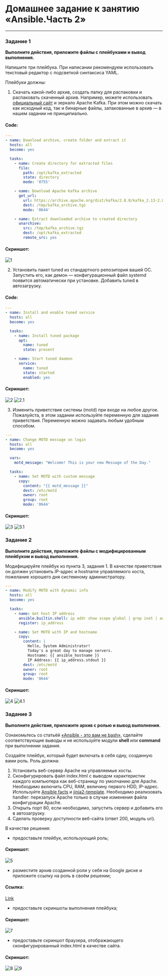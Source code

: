 # Домашнее задание к занятию «Ansible.Часть 2»

---

### Задание 1

**Выполните действия, приложите файлы с плейбуками и вывод выполнения.**

Напишите три плейбука. При написании рекомендуем использовать текстовый редактор с подсветкой синтаксиса YAML.

Плейбуки должны: 

1. Скачать какой-либо архив, создать папку для распаковки и распаковать скаченный архив. Например, можете использовать [официальный сайт](https://kafka.apache.org/downloads) и зеркало Apache Kafka. При этом можно скачать как исходный код, так и бинарные файлы, запакованные в архив — в нашем задании не принципиально.
#### Code:

```yaml
---
- name: Download archive, create folder and extract it
  hosts: all
  become: yes

  tasks:
    - name: Create directory for extracted files
      file:
        path: /opt/kafka_extracted
        state: directory
        mode: '0755'

    - name: Download Apache Kafka archive
      get_url:
        url: https://archive.apache.org/dist/kafka/2.8.0/kafka_2.13-2.8.0.tgz
        dest: /tmp/kafka_archive.tgz
        mode: '0644'

    - name: Extract downloaded archive to created directory
      unarchive:
        src: /tmp/kafka_archive.tgz
        dest: /opt/kafka_extracted
        remote_src: yes
```

#### Скриншот:
![1](https://github.com/yojihc/netology-Virtualization/blob/7-01-part-2/pics/01.JPG?raw=true)

2. Установить пакет tuned из стандартного репозитория вашей ОС. Запустить его, как демон — конфигурационный файл systemd появится автоматически при установке. Добавить tuned в автозагрузку.

#### Code:
```yaml
---
- name: Install and enable tuned service
  hosts: all
  become: yes

  tasks:
    - name: Install tuned package
      apt:
        name: tuned
        state: present

    - name: Start tuned daemon
      service:
        name: tuned
        state: started
        enabled: yes

```

#### Скриншот:
![2](https://github.com/yojihc/netology-Virtualization/blob/7-01-part-2/pics/1-02.JPG?raw=true)
![2.1](https://github.com/yojihc/netology-Virtualization/blob/7-01-part-2/pics/1-02-2.JPG?raw=true)

3. Изменить приветствие системы (motd) при входе на любое другое. Пожалуйста, в этом задании используйте переменную для задания приветствия. Переменную можно задавать любым удобным способом.

```yaml
---
- name: Change MOTD message on login
  hosts: all
  become: yes

  vars:
    motd_message: "Welcome! This is your new Message of the Day."

  tasks:
    - name: Set MOTD with custom message
      copy:
        content: "{{ motd_message }}"
        dest: /etc/motd
        owner: root
        group: root
        mode: '0644'
```

#### Скриншот:
![3](https://github.com/yojihc/netology-Virtualization/blob/7-01-part-2/pics/1-03.JPG?raw=true)
![3.1](https://github.com/yojihc/netology-Virtualization/blob/7-01-part-2/pics/1-03-1.JPG?raw=true)



### Задание 2

**Выполните действия, приложите файлы с модифицированным плейбуком и вывод выполнения.** 

Модифицируйте плейбук из пункта 3, задания 1. В качестве приветствия он должен установить IP-адрес и hostname управляемого хоста, пожелание хорошего дня системному администратору. 

```yaml
---
- name: Modify MOTD with dynamic info
  hosts: all
  become: yes

  tasks:
    - name: Get host IP address
      ansible.builtin.shell: ip addr show scope global | grep inet | awk '{print $2}' | cut -f1 -d'/'
      register: ip_address

    - name: Set MOTD with IP and hostname
      copy:
        content: |
          Hello, System Administrator!
          Today's a great day to manage servers.
          Hostname: {{ ansible_hostname }}
          IP Address: {{ ip_address.stdout }}
        dest: /etc/motd
        owner: root
        group: root
        mode: '0644'

```

#### Скриншот:
![4](https://github.com/yojihc/netology-Virtualization/blob/7-01-part-2/pics/2-01.JPG?raw=true)
![4.1](https://github.com/yojihc/netology-Virtualization/blob/7-01-part-2/pics/2-01-1.JPG?raw=true)

### Задание 3

**Выполните действия, приложите архив с ролью и вывод выполнения.**

Ознакомьтесь со статьёй [«Ansible - это вам не bash»](https://habr.com/ru/post/494738/), сделайте соответствующие выводы и не используйте модули **shell** или **command** при выполнении задания.

Создайте плейбук, который будет включать в себя одну, созданную вами роль. Роль должна:

1. Установить веб-сервер Apache на управляемые хосты.
2. Сконфигурировать файл index.html c выводом характеристик каждого компьютера как веб-страницу по умолчанию для Apache. Необходимо включить CPU, RAM, величину первого HDD, IP-адрес.
Используйте [Ansible facts](https://docs.ansible.com/ansible/latest/playbook_guide/playbooks_vars_facts.html) и [jinja2-template](https://linuxways.net/centos/how-to-use-the-jinja2-template-in-ansible/). Необходимо реализовать handler: перезапуск Apache только в случае изменения файла конфигурации Apache.
4. Открыть порт 80, если необходимо, запустить сервер и добавить его в автозагрузку.
5. Сделать проверку доступности веб-сайта (ответ 200, модуль uri).

В качестве решения:
- предоставьте плейбук, использующий роль;

#### Скриншот:
![5](https://github.com/yojihc/netology-Virtualization/blob/7-01-part-2/pics/3-04.PNG?raw=true)

- разместите архив созданной роли у себя на Google диске и приложите ссылку на роль в своём решении;

#### Ссылка:
[Link](https://disk.yandex.ru/d/yTIB-Rcub_mmHw)

- предоставьте скриншоты выполнения плейбука;

#### Скриншот:
![7](https://github.com/yojihc/netology-Virtualization/blob/7-01-part-2/pics/3-01.PNG?raw=true)

- предоставьте скриншот браузера, отображающего сконфигурированный index.html в качестве сайта.

#### Скриншот:
![8](https://github.com/yojihc/netology-Virtualization/blob/7-01-part-2/pics/3-02.PNG?raw=true)
![9](https://github.com/yojihc/netology-Virtualization/blob/7-01-part-2/pics/3-03.PNG?raw=true)

